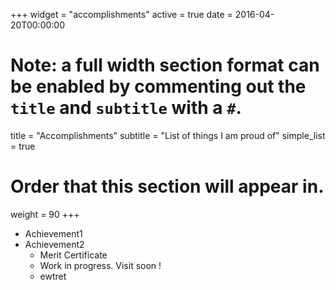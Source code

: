 +++
 widget = "accomplishments"
 active = true
 date = 2016-04-20T00:00:00

# Note: a full width section format can be enabled by commenting out the `title` and `subtitle` with a `#`.
title = "Accomplishments"
subtitle = "List of things I am proud of"
simple_list = true

# Order that this section will appear in.
weight = 90 
+++
- Achievement1
- Achievement2
  - Merit Certificate
  - Work in progress. Visit soon !
  - ewtret
